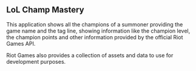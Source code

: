 ## LoL Champ Mastery

This application shows all the champions of a summoner providing the game name and the tag line, showing information like the champion level, the champion points and other information provided by the official Riot Games API.

Riot Games also provides a collection of assets and data to use for development purposes.
